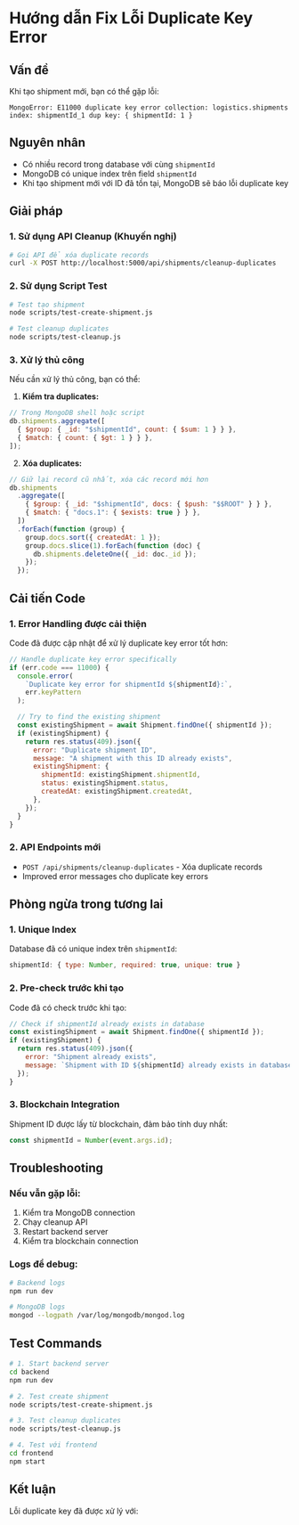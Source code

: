 # Hướng dẫn Fix Lỗi Duplicate Key Error

## Vấn đề

Khi tạo shipment mới, bạn có thể gặp lỗi:

```
MongoError: E11000 duplicate key error collection: logistics.shipments index: shipmentId_1 dup key: { shipmentId: 1 }
```

## Nguyên nhân

- Có nhiều record trong database với cùng `shipmentId`
- MongoDB có unique index trên field `shipmentId`
- Khi tạo shipment mới với ID đã tồn tại, MongoDB sẽ báo lỗi duplicate key

## Giải pháp

### 1. Sử dụng API Cleanup (Khuyến nghị)

```bash
# Gọi API để xóa duplicate records
curl -X POST http://localhost:5000/api/shipments/cleanup-duplicates
```

### 2. Sử dụng Script Test

```bash
# Test tạo shipment
node scripts/test-create-shipment.js

# Test cleanup duplicates
node scripts/test-cleanup.js
```

### 3. Xử lý thủ công

Nếu cần xử lý thủ công, bạn có thể:

1. **Kiểm tra duplicates:**

```javascript
// Trong MongoDB shell hoặc script
db.shipments.aggregate([
  { $group: { _id: "$shipmentId", count: { $sum: 1 } } },
  { $match: { count: { $gt: 1 } } },
]);
```

2. **Xóa duplicates:**

```javascript
// Giữ lại record cũ nhất, xóa các record mới hơn
db.shipments
  .aggregate([
    { $group: { _id: "$shipmentId", docs: { $push: "$$ROOT" } } },
    { $match: { "docs.1": { $exists: true } } },
  ])
  .forEach(function (group) {
    group.docs.sort({ createdAt: 1 });
    group.docs.slice(1).forEach(function (doc) {
      db.shipments.deleteOne({ _id: doc._id });
    });
  });
```

## Cải tiến Code

### 1. Error Handling được cải thiện

Code đã được cập nhật để xử lý duplicate key error tốt hơn:

```javascript
// Handle duplicate key error specifically
if (err.code === 11000) {
  console.error(
    `Duplicate key error for shipmentId ${shipmentId}:`,
    err.keyPattern
  );

  // Try to find the existing shipment
  const existingShipment = await Shipment.findOne({ shipmentId });
  if (existingShipment) {
    return res.status(409).json({
      error: "Duplicate shipment ID",
      message: "A shipment with this ID already exists",
      existingShipment: {
        shipmentId: existingShipment.shipmentId,
        status: existingShipment.status,
        createdAt: existingShipment.createdAt,
      },
    });
  }
}
```

### 2. API Endpoints mới

- `POST /api/shipments/cleanup-duplicates` - Xóa duplicate records
- Improved error messages cho duplicate key errors

## Phòng ngừa trong tương lai

### 1. Unique Index

Database đã có unique index trên `shipmentId`:

```javascript
shipmentId: { type: Number, required: true, unique: true }
```

### 2. Pre-check trước khi tạo

Code đã có check trước khi tạo:

```javascript
// Check if shipmentId already exists in database
const existingShipment = await Shipment.findOne({ shipmentId });
if (existingShipment) {
  return res.status(409).json({
    error: "Shipment already exists",
    message: `Shipment with ID ${shipmentId} already exists in database`,
  });
}
```

### 3. Blockchain Integration

Shipment ID được lấy từ blockchain, đảm bảo tính duy nhất:

```javascript
const shipmentId = Number(event.args.id);
```

## Troubleshooting

### Nếu vẫn gặp lỗi:

1. Kiểm tra MongoDB connection
2. Chạy cleanup API
3. Restart backend server
4. Kiểm tra blockchain connection

### Logs để debug:

```bash
# Backend logs
npm run dev

# MongoDB logs
mongod --logpath /var/log/mongodb/mongod.log
```

## Test Commands

```bash
# 1. Start backend server
cd backend
npm run dev

# 2. Test create shipment
node scripts/test-create-shipment.js

# 3. Test cleanup duplicates
node scripts/test-cleanup.js

# 4. Test với frontend
cd frontend
npm start
```

## Kết luận

Lỗi duplicate key đã được xử lý với:
